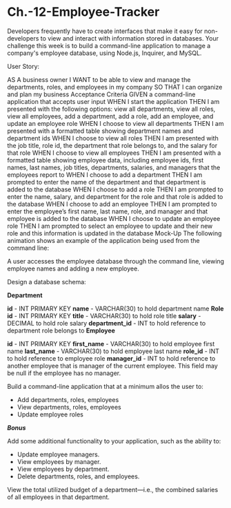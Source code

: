 # Ch.-12-Employee-Tracker

Developers frequently have to create interfaces that make it easy for non-developers to view and interact with information stored in databases. Your challenge this week is to build a command-line application to manage a company's employee database, using Node.js, Inquirer, and MySQL.

User Story: 

AS A business owner
I WANT to be able to view and manage the departments, roles, and employees in my company
SO THAT I can organize and plan my business
Acceptance Criteria
GIVEN a command-line application that accepts user input
WHEN I start the application
THEN I am presented with the following options: view all departments, view all roles, view all employees, add a department, add a role, add an employee, and update an employee role
WHEN I choose to view all departments
THEN I am presented with a formatted table showing department names and department ids
WHEN I choose to view all roles
THEN I am presented with the job title, role id, the department that role belongs to, and the salary for that role
WHEN I choose to view all employees
THEN I am presented with a formatted table showing employee data, including employee ids, first names, last names, job titles, departments, salaries, and managers that the employees report to
WHEN I choose to add a department
THEN I am prompted to enter the name of the department and that department is added to the database
WHEN I choose to add a role
THEN I am prompted to enter the name, salary, and department for the role and that role is added to the database
WHEN I choose to add an employee
THEN I am prompted to enter the employee’s first name, last name, role, and manager and that employee is added to the database
WHEN I choose to update an employee role
THEN I am prompted to select an employee to update and their new role and this information is updated in the database 
Mock-Up
The following animation shows an example of the application being used from the command line:

A user accesses the employee database through the command line, viewing employee names and adding a new employee.

Design a database schema:

**Department**

**id**  - INT PRIMARY KEY
**name**  - VARCHAR(30) to hold department name
**Role**
**id**  - INT PRIMARY KEY
**title**  - VARCHAR(30) to hold role title
**salary**  - DECIMAL to hold role salary
**department_id**  - INT to hold reference to department role belongs to
**Employee**

**id**  - INT PRIMARY KEY
**first_name**  - VARCHAR(30) to hold employee first name
**last_name**  - VARCHAR(30) to hold employee last name
**role_id**  - INT to hold reference to employee role
**manager_id**  - INT to hold reference to another employee that is manager of the current employee. This field may be null if the employee has no manager.

Build a command-line application that at a minimum allos the user to:

* Add departments, roles, employees
* View departments, roles, employees
* Update employee roles

***Bonus***

Add some additional functionality to your application, such as the ability to:

* Update employee managers.
* View employees by manager.
* View employees by department.
* Delete departments, roles, and employees.

View the total utilized budget of a department—i.e., the combined salaries of all employees in that department.
